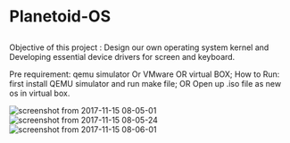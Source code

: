 # Planetoid-OS
##
Objective of this project : Design our own operating system kernel and Developing essential device drivers for screen and keyboard.

Pre requirement: qemu simulator Or VMware OR virtual BOX;
How to Run:
first install QEMU simulator and run make file; OR Open up .iso file as new os in virtual box.

![screenshot from 2017-11-15 08-05-01](https://user-images.githubusercontent.com/33668957/32816130-522f8e6e-c9dd-11e7-9a6b-7cbc067bbdcb.png)
![screenshot from 2017-11-15 08-05-24](https://user-images.githubusercontent.com/33668957/32816147-5ecd1542-c9dd-11e7-9879-7283e3193c37.png)
![screenshot from 2017-11-15 08-06-01](https://user-images.githubusercontent.com/33668957/32816150-5f3f4144-c9dd-11e7-85bb-147f208179b0.png)
